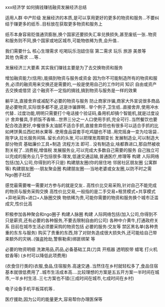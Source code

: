 xxx经济学 如何搞钱赚钱融资发展经济总结


适用人群 中产阶级
发展经济的本质,是可以享用更好的更多的物资和服务...不要纠结于赚更多的纸币..目标放在获取更多物资和服务上

纸币本身容易贬值通货膨胀,换个国家还要损失汇率兑换损失,甚至废纸一张..物资和服务则不同,换个国家或地区城市,可能物依稀为贵,会升值..

我们需要什么
核心生理需求 吃喝玩乐泡妞住宿
第二需求 玩乐  旅游 美景等  
其他 伪需求   ....等..

发展经济三大要素
其实我们赚钱主要是为了去交换物资和服务

增加融资能力(信用),能搞到物资与服务或资金
因为你不可能制造所有的物资和服务,必须的融资用来交换还是需要的,一般是使用自己的工作时间 知识 自由或资产去交换或借贷
这个融资不一定指的搞钱,搞到物资与服务是一样的效果

躺平法,直接舍弃或减配不必要的物资与服务
防止商家诈骗,商家大外宣说很多商品是必要物资,实际很多都不是,这是诈骗罪啊..
举个例子,卫生纸..直接舍弃,使用冲水代替..
过度功能,明明只需要打个电话接个验证码,备用机却搞个智能机,就是过度设计
舍弃餐具,手抓饭不香嘛...世界三分之一人口使用手抓,完全可行..当然餐饮也要配合改造更好,中餐很多太油腻不适合手抓,直接舍弃但也有很多可以适合手抓的比如烤饼黄瓜西红柿水果等..使用食品袋套手吃鸡腿也不错..用完摇身一变为垃圾袋..
拖字诀,拉长服务间隔..留长点的头发,可以把理发周期变长
发展制造业,可以制造大部分物资
基础廉价工具+制造 流程方法 即可..
没有制造业,啥都靠进口,那自然被收割关税了..消费税,增值税
发展服务业,可以完成大多数自己需要的服务
自己独立可以完成的服务业几乎包括很多:理发,低速交通运输,普通医疗,修理等
构建 人际网络包括(加入公司,你得到的不只是)
构建朋友圈(你的居住地 邻居社区朋友圈 公寓群等)
构建朋友圈---朋友聚会圈
构建朋友圈---当地老婆或女友圈,以防不时之需
Ngo圈子社区

感觉最需要唯一需要对方参与的就是交友..
高性价比交易采购,针对自己不能完成的物资与服务采购交换
高性价比交易,一般指的是二手交易+租赁模式+共享模式+异地采购+进口+人脉圈交换
物依稀为贵,可能你需要的物资和服务换个城市泛滥成灾,性价比高

积极参加各种聚会和ngo圈子 构建人脉圈
构建 人际网络包括(加入公司,你得到不只是薪资,还有必要的各种服务,不要去限制自由的公司)
各种中介黄牛,打通政府关系
目前在城市生活必须要采购的物资包括
必要的服务:交友等
禁区黑名单(各种贵重的东东与服务)
购买了贵重的东西,除了对财务造成很大损失外,还可能给自己带来额外的灾祸..(强盗抢劫,警察勒索)绑匪绑架 等


 必要的物资明细
洗漱用品,药品,必备基础工具(刀具 开瓶器 透明胶带 蜡笔 打火机 蚊香等)
(乡村可以降低此项费用)

(衣食住行类的)衣服,食品,住宿服务.高速交通..当然住在乡村就轻松多了,食品住宿基本就很低费用了..城市生活成本高....比较理想的方案是五五开方案一半时间在城市,一半乡村生活..三七方案也不错(三成时间在城市,七成时间在乡村)

电子设备手机平板耳机等..


医疗援助,因为公司的能量更大,容易帮你办理医保等
